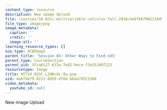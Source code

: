 ```yaml
---
content_type: resource
description: New image Upload
file: /courses/18-02sc-multivariable-calculus-fall-2010/4abfb67902110d59df6db8aa7d32130d_MIT18_02SC_L28Brds_8a.png
file_type: image/png
image_metadata:
  caption: ''
  credit: ''
  image-alt: ''
learning_resource_types: []
ocw_type: OCWImage
parent_title: 'Session 83: Other Ways to Find ndS'
parent_type: CourseSection
parent_uid: 3fca6127-615a-7e82-bece-f2e551d0f223
resourcetype: Image
title: MIT18_02SC_L28Brds_8a.png
uid: 4abfb679-0211-0d59-df6d-b8aa7d32130d
video_metadata:
  youtube_id: null
---
```

New image Upload

